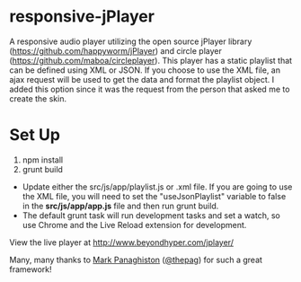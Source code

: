 responsive-jPlayer
==================

A responsive audio player utilizing the open source jPlayer library (<a href="https://github.com/happyworm/jPlayer">https://github.com/happyworm/jPlayer</a>) and circle player (<a href="https://github.com/maboa/circleplayer">https://github.com/maboa/circleplayer</a>). This player has a static playlist that can be defined using XML or JSON. If you choose to use the XML file, an ajax request will be used to get the data and format the playlist object. I added this option since it was the request from the person that asked me to create the skin.


# Set Up
1. npm install
2. grunt build
  * Update either the src/js/app/playlist.js or .xml file. If you are going to use the XML file, you will need to set the "useJsonPlaylist" variable to false in the **src/js/app/app.js** file and then run grunt build.
  * The default grunt task will run development tasks and set a watch, so use Chrome and the Live Reload extension for development.



  
View the live player at <a href="http://www.beyondhyper.com/jplayer/">http://www.beyondhyper.com/jplayer/</a>

Many, many thanks to <a href="https://github.com/thepag">Mark Panaghiston</a> (<a href="https://twitter.com/thepag">@thepag</a>) for such a great framework!
